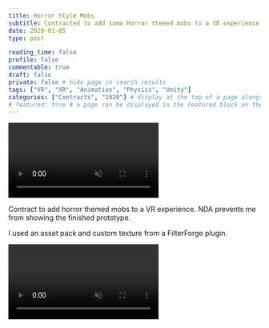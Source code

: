 ```yaml
---
title: Horror Style Mobs
subtitle: Contracted to add some Horror themed mobs to a VR experience
date: 2020-01-05
type: post

reading_time: false
profile: false
commentable: true
draft: false
private: false # hide page in search results
tags: ["VR", "XR", "Animation", "Physics", "Unity"]
categories: ["Contracts", "2020"] # display at the top of a page alongside a page’s metadata
# featured: true # a page can be displayed in the Featured block on the homepage. This is useful for sticky, announcement blog posts or selected publications etc.
---
```

<div class="video_thing">
    <video muted autoplay="" name="media" loop=""><source src="https://raw.githack.com/Denchyaknow/GitSite_Dencho/Develop/assets/media/projects/HorrorStyleMobs/XRLog_2020_061.webm" type="video/mp4"></video>
</div>

<!--more-->

<p>Contract to add horror themed mobs to a VR experience. NDA prevents me from showing the finished prototype.</p>
<p>I used an asset pack and custom texture from a FilterForge plugin.</p>

<div class="video_thing">
    <video muted autoplay="" name="media1" loop=""><source src="https://raw.githack.com/Denchyaknow/GitSite_Dencho/Develop/assets/media/projects/HorrorStyleMobs/XRLog_2020_064.webm" type="video/mp4"></video>
</div>

